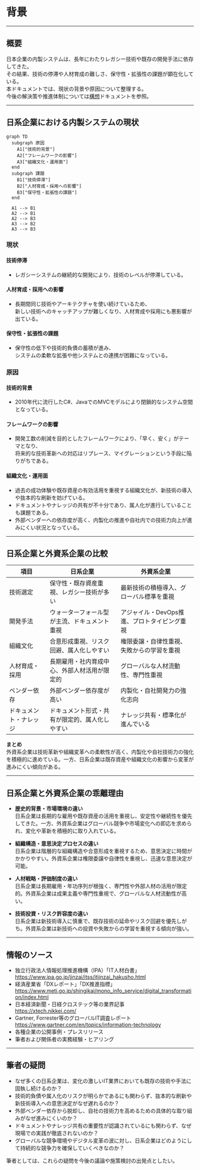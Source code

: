 # 背景

---

## 概要

日本企業の内製システムは、長年にわたりレガシー技術や既存の開発手法に依存してきた。  
その結果、技術の停滞や人材育成の難しさ、保守性・拡張性の課題が顕在化している。  
本ドキュメントでは、現状の背景や原因について整理する。  
今後の解決策や推進体制については[構想](02_構想.md)ドキュメントを参照。

---

## 日系企業における内製システムの現状

```mermaid
graph TD
  subgraph 原因
    A1["技術的背景"]
    A2["フレームワークの影響"]
    A3["組織文化・運用面"]
  end
  subgraph 課題
    B1["技術停滞"]
    B2["人材育成・採用への影響"]
    B3["保守性・拡張性の課題"]
  end

  A1 --> B1
  A2 --> B1
  A2 --> B3
  A3 --> B2
  A3 --> B3
```

### 現状

#### 技術停滞

- レガシーシステムの継続的な開発により、技術のレベルが停滞している。

#### 人材育成・採用への影響

- 長期間同じ技術やアーキテクチャを使い続けているため、  
  新しい技術へのキャッチアップが難しくなり、人材育成や採用にも悪影響が出ている。

#### 保守性・拡張性の課題

- 保守性の低下や技術的負債の蓄積が進み、  
  システムの柔軟な拡張や他システムとの連携が困難になっている。

### 原因

#### 技術的背景

- 2010年代に流行したC#、JavaでのMVCモデルにより閉鎖的なシステム空間となっている。

#### フレームワークの影響

- 開発工数の削減を目的としたフレームワークにより、「早く、安く」がテーマとなり、  
  将来的な技術革新への対応はリプレース、マイグレーションという手段に陥りがちである。

#### 組織文化・運用面

- 過去の成功体験や既存資産の有効活用を重視する組織文化が、新技術の導入や抜本的な刷新を妨げている。
- ドキュメントやナレッジの共有が不十分であり、属人化が進行していることも課題である。
- 外部ベンダーへの依存度が高く、内製化の推進や自社内での技術力向上が進みにくい状況となっている。

---

## 日系企業と外資系企業の比較

| 項目                   | 日系企業                                           | 外資系企業                                         |
|------------------------|---------------------------------------------------|----------------------------------------------------|
| 技術選定               | 保守性・既存資産重視、レガシー技術が多い           | 最新技術の積極導入、グローバル標準を重視           |
| 開発手法               | ウォーターフォール型が主流、ドキュメント重視       | アジャイル・DevOps推進、プロトタイピング重視       |
| 組織文化               | 合意形成重視、リスク回避、属人化しやすい           | 権限委譲・自律性重視、失敗からの学習を重視         |
| 人材育成・採用         | 長期雇用・社内育成中心、外部人材活用が限定的       | グローバルな人材流動性、専門性重視                 |
| ベンダー依存           | 外部ベンダー依存度が高い                           | 内製化・自社開発力の強化志向                       |
| ドキュメント・ナレッジ | ドキュメント形式・共有が限定的、属人化しやすい     | ナレッジ共有・標準化が進んでいる                   |

**まとめ**  
外資系企業は技術革新や組織変革への柔軟性が高く、内製化や自社技術力の強化を積極的に進めている。一方、日系企業は既存資産や組織文化の影響から変革が進みにくい傾向がある。

---

## 日系企業と外資系企業の乖離理由

- **歴史的背景・市場環境の違い**  
  日系企業は長期的な雇用や既存資産の活用を重視し、安定性や継続性を優先してきた。一方、外資系企業はグローバル競争や市場変化への即応を求められ、変化や革新を積極的に取り入れている。

- **組織構造・意思決定プロセスの違い**  
  日系企業は階層的な組織構造や合意形成を重視するため、意思決定に時間がかかりやすい。外資系企業は権限委譲や自律性を重視し、迅速な意思決定が可能。

- **人材戦略・評価制度の違い**  
  日系企業は長期雇用・年功序列が根強く、専門性や外部人材の活用が限定的。外資系企業は成果主義や専門性重視で、グローバルな人材流動性が高い。

- **技術投資・リスク許容度の違い**  
  日系企業は新技術導入に慎重で、既存技術の延命やリスク回避を優先しがち。外資系企業は新技術への投資や失敗からの学習を重視する傾向が強い。

---

## 情報のソース

- 独立行政法人情報処理推進機構（IPA）「IT人材白書」  
  https://www.ipa.go.jp/jinzai/itss/itjinzai_hakusho.html
- 経済産業省「DXレポート」「DX推進指標」  
  https://www.meti.go.jp/shingikai/mono_info_service/digital_transformation/index.html
- 日本経済新聞・日経クロステック等の業界記事  
  https://xtech.nikkei.com/
- Gartner, Forrester等のグローバルIT調査レポート  
  https://www.gartner.com/en/topics/information-technology
- 各種企業の公開事例・プレスリリース
- 筆者および関係者の実務経験・ヒアリング

---

## 筆者の疑問

- なぜ多くの日系企業は、変化の激しいIT業界においても既存の技術や手法に固執し続けるのか？
- 技術的負債や属人化のリスクが明らかであるにも関わらず、抜本的な刷新や新技術導入への意思決定がなぜ遅れるのか？
- 外部ベンダー依存から脱却し、自社の技術力を高めるための具体的な取り組みがなぜ進みにくいのか？
- ドキュメントやナレッジ共有の重要性が認識されているにも関わらず、なぜ現場での実践が徹底されないのか？
- グローバルな競争環境やデジタル変革の波に対し、日系企業はどのようにして持続的な競争力を確保していくべきなのか？

筆者としては、これらの疑問を今後の議論や施策検討の出発点としたい。
